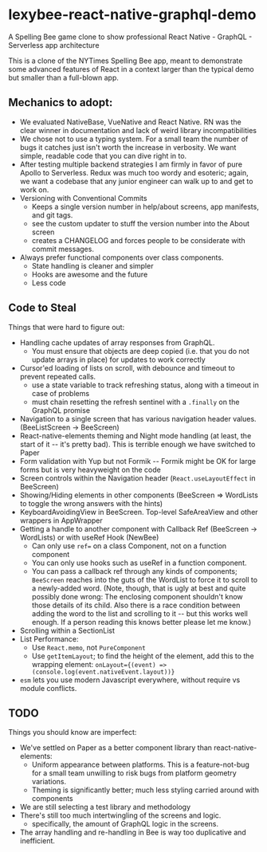 # lexybee-react-native-graphql-demo
A Spelling Bee game clone to show professional React Native - GraphQL - Serverless app architecture

This is a clone of the NYTimes Spelling Bee app, meant to demonstrate some advanced features of
React in a context larger than the typical demo but smaller than a full-blown app.

## Mechanics to adopt:

* We evaluated NativeBase, VueNative and React Native. RN was the clear
  winner in documentation and lack of weird library incompatibilities
* We chose not to use a typing system. For a small team the number of
  bugs it catches just isn't worth the increase in verbosity. We want
  simple, readable code that you can dive right in to.
* After testing multiple backend strategies I am firmly in favor of
  pure Apollo to Serverless. Redux was much too wordy and esoteric;
  again, we want a codebase that any junior engineer can walk up to
  and get to work on.
* Versioning with Conventional Commits
  - Keeps a single version number in help/about screens, app
    manifests, and git tags.
  - see the custom updater to stuff the version number into the About
    screen
  - creates a CHANGELOG and forces people to be considerate with
    commit messages.
* Always prefer functional components over class components.
  - State handling is cleaner and simpler
  - Hooks are awesome and the future
  - Less code


## Code to Steal

Things that were hard to figure out:

* Handling cache updates of array responses from GraphQL.
  - You must ensure that objects are deep copied (i.e. that you do not update arrays in place) for updates to work correctly
* Cursor'ed loading of lists on scroll, with debounce and timeout to prevent repeated calls.
  - use a state variable to track refreshing status, along with a timeout in case of problems
  - must chain resetting the refresh sentinel with a `.finally` on the GraphQL promise
* Navigation to a single screen that has various navigation header values. (BeeListScreen -> BeeScreen)
* React-native-elements theming and Night mode handling (at least, the start of it -- it's pretty bad). This is terrible enough we have switched to Paper
* Form validation with Yup but not Formik -- Formik might be OK for large forms but is very heavyweight on the code
* Screen controls within the Navigation header (`React.useLayoutEffect` in BeeScreen)
* Showing/Hiding elements in other components (BeeScreen => WordLists to toggle the wrong answers with the hints)
* KeyboardAvoidingView in BeeScreen. Top-level SafeAreaView and other wrappers in AppWrapper
* Getting a handle to another component with Callback Ref (BeeScreen -> WordLists) or with useRef Hook (NewBee)
  - Can only use `ref=` on a class Component, not on a function component
  - You can only use hooks such as useRef in a function component.
  - You can pass a callback ref through any kinds of components;
    `BeeScreen` reaches into the guts of the WordList to force it to
    scroll to a newly-added word. (Note, though, that is ugly at best
    and quite possibly done wrong: The enclosing component shouldn't
    know those details of its child. Also there is a race condition
    between adding the word to the list and scrolling to it -- but
    this works well enough. If a person reading this knows better
    please let me know.)
* Scrolling within a SectionList
* List Performance:
  - Use `React.memo`, not `PureComponent`
  - Use `getItemLayout`; to find the height of the element, add this to the wrapping element:
      `onLayout={(event) => (console.log(event.nativeEvent.layout))}`
* `esm` lets you use modern Javascript everywhere, without require vs module conflicts.


## TODO

Things you should know are imperfect:

* We've settled on Paper as a better component library than react-native-elements:
  - Uniform appearance between platforms. This is a feature-not-bug for a small team unwilling to risk bugs from platform geometry variations.
  - Theming is significantly better; much less styling carried around with components
* We are still selecting a test library and methodology
* There's still too much intertwingling of the screens and logic.
  - specifically, the amount of GraphQL logic in the screens.
* The array handling and re-handling in Bee is way too duplicative and inefficient.
